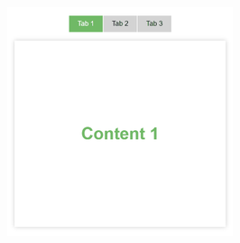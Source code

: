 <p align="center" width="100%">
    <img class="" src="git-result-tab-navigation.gif" alt="navegação por tab" width="400px" style="margin: 0 auto;">
</p>
